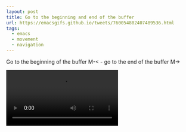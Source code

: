 ```yaml
---
layout: post
title: Go to the beginning and end of the buffer
url: https://emacsgifs.github.io/tweets/760054802407489536.html
tags:
  - emacs
  - movement
  - navigation
---
```


Go to the beginning of the buffer M-< - go to the end of the buffer M->

<video controls autoplay>
  <source src="/public/videos/760054802407489536.mp4" type="video/mp4">
    Sorry your browser does not support the video tag, maybe time to upgrade?
</video>
